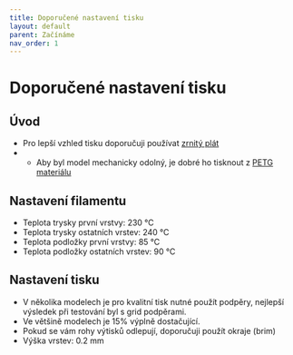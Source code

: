 ```yaml
---
title: Doporučené nastavení tisku
layout: default
parent: Začínáme
nav_order: 1
---
```


# Doporučené nastavení tisku
## Úvod
- Pro lepší vzhled tisku doporučuji používat [zrnitý plát](https://www.prusa3d.com/cs/produkt/zrnity-pei-tiskovy-plat/)
- -	Aby byl model mechanicky odolný, je dobré ho tisknout z [PETG materiálu](https://www.prusa3d.com/cs/kategorie/prusament-petg/)
## Nastavení filamentu
-	Teplota trysky první vrstvy: 230 °C
-	Teplota trysky ostatních vrstev: 240 °C
-	Teplota podložky první vrstvy: 85 °C
-	Teplota podložky ostatních vrstev: 90 °C 
## Nastavení tisku
-	V několika modelech je pro kvalitní tisk nutné použít podpěry, nejlepší výsledek při testování byl s grid podpěrami.
-	Ve většině modelech je 15% výplně dostačující.
-	Pokud se vám rohy výtisků odlepují, doporučuji použít okraje (brim)
-	Výška vrstev: 0.2 mm
